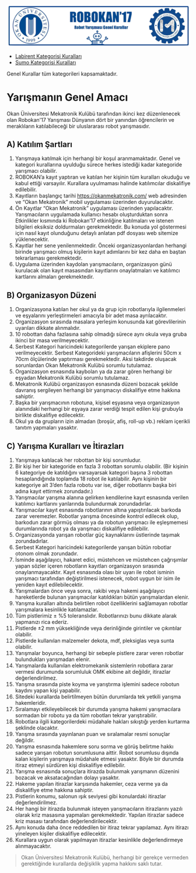 ![title](img/genel/title.png)

- [Labirent Kategorisi Kuralları](labirent_kurallar.md)
- [Sumo Kategorisi Kuralları](sumo_kurallar.md)

Genel Kurallar tüm kategorileri kapsamaktadır.

# Yarışmanın Genel Amacı
Okan Üniversitesi Mekatronik Kulübü tarafından ikinci kez düzenlenecek olan Robokan'17 Yarışması Dünyanın dört bir yanından öğrencilerin ve meraklıların katılabileceği bir uluslararası robot yarışmasıdır.

## A) Katılım Şartları
1. Yarışmaya katılmak için herhangi bir koşul aranmamaktadır. Genel ve kategori kurallarına uyulduğu sürece herkes istediği kadar kategoride yarışmacı olabilir.
2. ROBOKAN’a kayıt yaptıran ve katılan her kişinin tüm kuralları okuduğu ve kabul ettiği varsayılır. Kurallara uyulmaması halinde katılımcılar diskalifiye edilebilir.
3. Kayıtların başlangıç tarihi https://okanmekatronik.com/ web adresinden ve “Okan Mekatronik” mobil uygulaması üzerinden duyurulacaktır.
4. Ön Kayıtlar “Okan Mekatronik” uygulaması üzerinden yapılacaktır. Yarışmacıların uygulamada kullanıcı hesabı oluşturduktan sonra Etkinlikler kısmında ki Robokan’17 etkinliğine katılmaları ve istenen bilgileri eksiksiz doldurmaları gerekmektedir. Bu konuda yol göstermesi için nasıl kayıt olunduğunu detaylı anlatan pdf dosyası web sitemize yüklenecektir.
5. Kayıtlar her sene yenilenmektedir. Önceki organizasyonlardan herhangi birinde yarışmacı olmuş kişilerin kayıt adımlarını bir kez daha en baştan tekrarlaması gerekmektedir.
6. Uygulama üzerinden kaydolan yarışmacıların, organizasyon günü kurulacak olan kayıt masasından kayıtlarını onaylatmaları ve katılımcı kartlarını almaları gerekmektedir.

## B) Organizasyon Düzeni
1. Organizasyona katılan her okul ya da grup için robotlarıyla ilgilenmeleri ve eşyalarını yerleştirmeleri amacıyla bir adet masa ayrılacaktır.
2. Organizasyon sırasında masalara yerleşim konusunda kat görevlilerinin uyarıları dikkate alınmalıdır.
3. 10 robottan daha fazlasına sahip olmadığı sürece aynı okula veya gruba ikinci bir masa verilmeyecektir.
4. Serbest Kategori haricindeki kategorilerde yarışan ekiplere pano verilmeyecektir. Serbest Kategorideki yarışmacıların afişlerini 50cm x 70cm ölçülerinde yaptırması gerekmektedir. Aksi takdirde oluşacak sorunlardan Okan Mekatronik Kulübü sorumlu tutulamaz.
5. Organizasyon esnasında kaybolan ya da zarar gören herhangi bir eşyadan Mekatronik Kulübü sorumlu tutulamaz.
6. Mekatronik Kulübü organizasyon esnasında düzeni bozacak şekilde davranış sergileyen herhangi bir yarışmacıyı diskalifiye etme hakkına sahiptir.
7. Başka bir yarışmacının robotuna, kişisel eşyasına veya organizasyon alanındaki herhangi bir eşyaya zarar verdiği tespit edilen kişi grubuyla birlikte diskalifiye edilecektir.
8. Okul ya da grupların izin almadan (broşür, afiş, roll-up vb.) reklam içerikli tanıtım yapmaları yasaktır.

## C) Yarışma Kuralları ve İtirazları
1. Yarışmaya katılacak her robottan bir kişi sorumludur.
2. Bir kişi her bir kategoride en fazla 3 robottan sorumlu olabilir. (Bir kişinin 6 kategoriye
de katıldığını varsayarsak kategori başına 3 robottan hesaplandığında toplamda 18 robot ile katılabilir. Aynı kişinin bir kategoriye ait 3’den fazla robotu var ise, diğer robotlarını başka biri adına kayıt ettirmek zorundadır.)
3. Yarışmacılar yarışma alanına gelirken kendilerine kayıt esnasında verilen katılımcı kartlarını yanlarında bulundurmak zorundadırlar.
4. Yarışmacılar kayıt esnasında robotlarının altına yapıştırılacak barkoda zarar veremezler. Robotlar yarışma öncesinde kontrol edilecek olup, barkodun zarar görmüş olması ya da robotun yarışmacı ile eşleşmemesi durumlarında robot ya da yarışmacı diskalifiye edilebilir.
5. Organizasyonda yarışan robotlar güç kaynaklarını üstlerinde taşımak zorundadırlar.
6. Serbest Kategori haricindeki kategorilerde yarışan bütün robotlar otonom olmak
zorundadır.
7. İsminde aşağılayıcı, hakaret edici, müstehcen ve müstehcen çağrışımlar yapan sözler
içeren robotların kayıtları organizasyon sırasında onaylanmayacaktır. Kayıt esnasında olası bir uyarı ile robot isminin yarışmacı tarafından değiştirilmesi istenecek, robot uygun bir isim ile yeniden kayıt edilebilecektir.
8. Yarışmalardan önce veya sonra, rakibi veya hakemi aşağılayıcı hareketlerde bulunan yarışmacılar katıldıkları bütün yarışmalardan elenir.
9. Yarışma kuralları altında belirtilen robot özelliklerini sağlamayan robotlar yarışmalara kesinlikle katılamazlar.
10. Tüm pistlerimiz ± %5 toleranslıdır. Robotlarınızı bunu dikkate alarak yapmanızı rica ederiz.
11. Pistlerde ±2 mm yüksekliğinde veya derinliğinde girintiler ve çıkıntılar olabilir.
12. Pistlerde kullanılan malzemeler dekota, mdf, pleksiglas veya sunta olabilir.
13. Yarışmalar boyunca, herhangi bir sebeple pistlere zarar veren robotlar bulundukları yarışmadan elenir.
14. Yarışmalarda kullanılan elektromekanik sistemlerin robotlara zarar vermesi durumunda sorumluluk OMK ekibine ait değildir, itirazlar değerlendirilmez.
15. Yarışma sırasında piste koyma ve yarıştırma işlemini sadece robotun kaydını yapan kişi yapabilir.
16. Sitedeki kurallarda belirtilmeyen bütün durumlarda tek yetkili yarışma hakemleridir.
17. Sıralamayı etkileyebilecek bir durumda yarışma hakemi yarışmacılara sormadan bir
robotu ya da tüm robotları tekrar yarıştırabilir.
18. Robotlara ilgili kategorilerdeki müdahale hakları sıkıştığı yerden kurtarma şeklinde
olacaktır.
19. Yarışma sırasında yayınlanan puan ve sıralamalar resmi sonuçlar değildir.
20. Yarışma esnasında hakemlere soru sorma ve görüş belirtme hakkı sadece yarışan
robotun sorumlusuna aittir. Robot sorumlusu dışında kalan kişilerin yarışmaya müdahale etmesi yasaktır. Böyle bir durumda itiraz etmeyi sürdüren kişi diskalifiye edilebilir.
21. Yarışma esnasında sonuçlara itirazda bulunmak yarışmanın düzenini bozacak ve aksatacağından dolayı yasaktır.
22. Hakeme yapılan itirazlar karşısında hakemler, ceza verme ya da diskalifiye etme hakkına sahiptir.
23. Pistlerin konumu, salonun ışık seviyesi gibi konulardaki itirazlar değerlendirilmez.
24. Her hangi bir itirazda bulunmak isteyen yarışmacıların itirazlarını yazılı olarak kriz
masasına yapmaları gerekmektedir. Yapılan itirazlar sadece kriz masası tarafından
değerlendirilecektir.
25. Aynı konuda daha önce reddedilen bir itiraz tekrar yapılamaz. Aynı itirazı yineleyen
kişiler diskalifiye edilecektir.
26. Kurallara uygun olarak yapılmayan itirazlar kesinlikle değerlendirmeye
alınmayacaktır.

> Okan Üniversitesi Mekatronik Kulübü, herhangi bir gerekçe vermeden gerektiğinde kurallarda değişiklik yapma hakkını saklı tutar.
